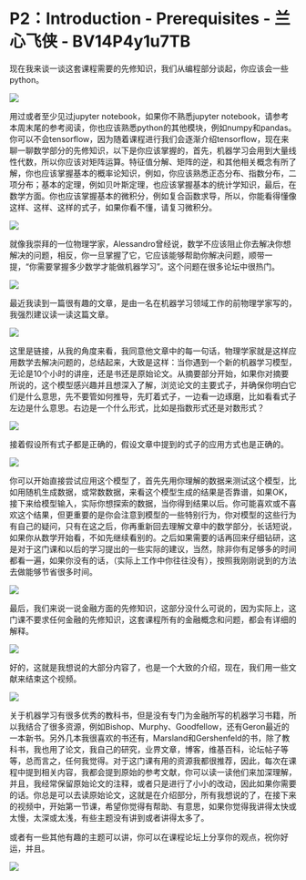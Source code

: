 # P2：Introduction - Prerequisites - 兰心飞侠 - BV14P4y1u7TB

现在我来谈一谈这套课程需要的先修知识，我们从编程部分谈起，你应该会一些python。

![](img/cf94e5929871d4660c72b662504e9f46_1.png)

用过或者至少见过jupyter notebook，如果你不熟悉jupyter notebook，请参考本周末尾的参考阅读，你也应该熟悉python的其他模块，例如numpy和pandas。你可以不会tensorflow，因为随着课程进行我们会逐渐介绍tensorflow，现在来聊一聊数学部分的先修知识，以下是你应该掌握的，首先，机器学习会用到大量线性代数，所以你应该对矩阵运算。特征值分解、矩阵的逆，和其他相关概念有所了解，你也应该掌握基本的概率论知识，例如，你应该熟悉正态分布、指数分布，二项分布；基本的定理，例如贝叶斯定理，也应该掌握基本的统计学知识，最后，在数学方面。你也应该掌握基本的微积分，例如复合函数求导，所以，你能看得懂像这样、这样、这样的式子，如果你看不懂，请复习微积分。

![](img/cf94e5929871d4660c72b662504e9f46_3.png)

就像我崇拜的一位物理学家，Alessandro曾经说，数学不应该阻止你去解决你想解决的问题，相反，你一旦掌握了它，它应该能够帮助你解决问题，顺带一提，“你需要掌握多少数学才能做机器学习”。这个问题在很多论坛中很热门。

![](img/cf94e5929871d4660c72b662504e9f46_5.png)

最近我读到一篇很有趣的文章，是由一名在机器学习领域工作的前物理学家写的，我强烈建议读一读这篇文章。

![](img/cf94e5929871d4660c72b662504e9f46_7.png)

这里是链接，从我的角度来看，我同意他文章中的每一句话，物理学家就是这样应用数学去解决问题的，总结起来，大致是这样：当你遇到一个新的机器学习模型，无论是10个小时的讲座，还是书还是原始论文。从摘要部分开始，如果你对摘要所说的，这个模型感兴趣并且想深入了解，浏览论文的主要式子，并确保你明白它们是什么意思，先不要管如何推导，先盯着式子，一边看一边琢磨，比如看看式子左边是什么意思。右边是一个什么形式，比如是指数形式还是对数形式？

![](img/cf94e5929871d4660c72b662504e9f46_9.png)

接着假设所有式子都是正确的，假设文章中提到的式子的应用方式也是正确的。

![](img/cf94e5929871d4660c72b662504e9f46_11.png)

你可以开始直接尝试应用这个模型了，首先先用你理解的数据来测试这个模型，比如用随机生成数据，或常数数据，来看这个模型生成的结果是否靠谱，如果OK，接下来给模型输入，实际你想探索的数据，当你得到结果以后。你可能喜欢或不喜欢这个结果，但更重要的是你会注意到模型的一些特别行为，你对模型的这些行为有自己的疑问，只有在这之后，你再重新回去理解文章中的数学部分，长话短说，如果你从数学开始看，不如先继续看别的。之后如果需要的话再回来仔细钻研，这是对于这门课和以后的学习提出的一些实际的建议，当然，除非你有足够多的时间都看一遍，如果你没有的话，（实际上工作中你往往没有），按照我刚刚说到的方法去做能够节省很多时间。

![](img/cf94e5929871d4660c72b662504e9f46_13.png)

最后，我们来说一说金融方面的先修知识，这部分没什么可说的，因为实际上，这门课不要求任何金融的先修知识，这套课程所有的金融概念和问题，都会有详细的解释。

![](img/cf94e5929871d4660c72b662504e9f46_15.png)

好的，这就是我想说的大部分内容了，也是一个大致的介绍，现在，我们用一些文献来结束这个视频。

![](img/cf94e5929871d4660c72b662504e9f46_17.png)

关于机器学习有很多优秀的教科书，但是没有专门为金融所写的机器学习书籍，所以我结合了很多资源，例如Bishop、Murphy、Goodfellow，还有Geron最近的一本新书。另外几本我很喜欢的书还有，Marsland和Gershenfeld的书，除了教科书，我也用了论文，我自己的研究，业界文章，博客，维基百科，论坛帖子等等，总而言之，任何我觉得。对于这门课有用的资源我都很推荐，因此，每次在课程中提到相关内容，我都会提到原始的参考文献，你可以读一读他们来加深理解，并且，我经常保留原始论文的注释，或者只是进行了小小的改动，因此如果你需要的话。你总是可以去读原始论文，这就是在介绍部分，所有我想说的了，在接下来的视频中，开始第一节课，希望你觉得有帮助、有意思，如果你觉得我讲得太快或太慢，太深或太浅，有些主题没有讲到或者讲得太多了。

或者有一些其他有趣的主题可以讲，你可以在课程论坛上分享你的观点，祝你好运，并且。

![](img/cf94e5929871d4660c72b662504e9f46_19.png)
